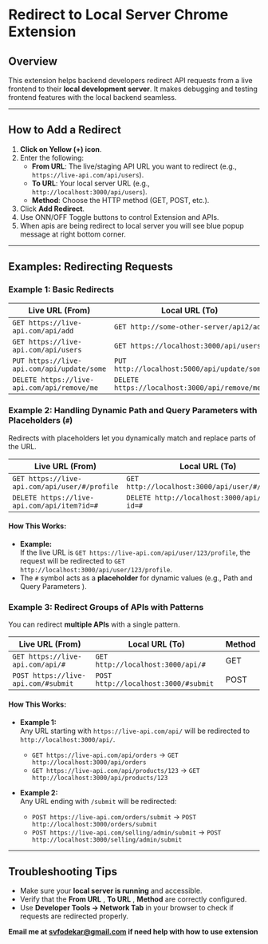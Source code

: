 # Redirect to Local Server Chrome Extension

## Overview
This extension helps backend developers redirect API requests from a live frontend to their **local development server**. It makes debugging and testing frontend features with the local backend seamless.

---

## How to Add a Redirect
1. **Click on Yellow (+) icon**.
2. Enter the following:
   - **From URL**: The live/staging API URL you want to redirect (e.g., `https://live-api.com/api/users`).
   - **To URL**: Your local server URL (e.g., `http://localhost:3000/api/users`).
   - **Method**: Choose the HTTP method (GET, POST, etc.).
3. Click **Add Redirect**.
4. Use ONN/OFF Toggle buttons to control Extension and APIs. 
5. When apis are being redirect to local server you will see blue popup message at right bottom corner.

---

## Examples: Redirecting Requests

### Example 1: Basic Redirects
| **Live URL (From)**                           | **Local URL (To)**                        | **Method** |
|-----------------------------------------------|-------------------------------------------|------------|
| `GET https://live-api.com/api/add`           | `GET http://some-other-server/api2/add`      | GET       |
| `GET https://live-api.com/api/users`          | `GET https://localhost:3000/api/users`     | GET        |
| `PUT https://live-api.com/api/update/some`     | `PUT http://localhost:5000/api/update/some`| PUT        |
| `DELETE https://live-api.com/api/remove/me`  | `DELETE https://localhost:3000/api/remove/me` | DELETE |

### Example 2: Handling Dynamic Path and Query Parameters with Placeholders (`#`)
Redirects with placeholders let you dynamically match and replace parts of the URL.

| **Live URL (From)**                              | **Local URL (To)**                          | **Method** |
|--------------------------------------------------|---------------------------------------------|------------|
| `GET https://live-api.com/api/user/#/profile`    | `GET http://localhost:3000/api/user/#/profile` | GET      |
| `DELETE https://live-api.com/api/item?id=#`      | `DELETE http://localhost:3000/api/item?id=#`  | DELETE   |

#### How This Works:
- **Example:**  
  If the live URL is `GET https://live-api.com/api/user/123/profile`, the request will be redirected to `GET http://localhost:3000/api/user/123/profile`.
- The `#` symbol acts as a **placeholder** for dynamic values (e.g., Path and Query Parameters ).

### Example 3: Redirect Groups of APIs with Patterns
You can redirect **multiple APIs** with a single pattern.

| **Live URL (From)**                              | **Local URL (To)**                          | **Method** |
|--------------------------------------------------|---------------------------------------------|------------|
| `GET https://live-api.com/api/#`                 | `GET http://localhost:3000/api/#`           | GET        |
| `POST https://live-api.com/#submit`             | `POST http://localhost:3000/#submit`       | POST       |

#### How This Works:
- **Example 1:**  
  Any URL starting with `https://live-api.com/api/` will be redirected to `http://localhost:3000/api/`.
  - `GET https://live-api.com/api/orders` → `GET http://localhost:3000/api/orders`
  - `GET https://live-api.com/api/products/123` → `GET http://localhost:3000/api/products/123`

- **Example 2:**  
  Any URL ending with `/submit` will be redirected:
  - `POST https://live-api.com/orders/submit` → `POST http://localhost:3000/orders/submit`
  - `POST https://live-api.com/selling/admin/submit` → `POST http://localhost:3000/selling/admin/submit`

---

## Troubleshooting Tips
- Make sure your **local server is running** and accessible.
- Verify that the **From URL** , **To URL** , **Method** are correctly configured.
- Use **Developer Tools → Network Tab** in your browser to check if requests are redirected properly.

**Email me at svfodekar@gmail.com if need help with how to use extension** 
